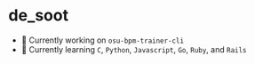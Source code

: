 # de_soot

- 🔭 Currently working on `osu-bpm-trainer-cli`
- 🌱 Currently learning `C`, `Python`, `Javascript`, `Go`, `Ruby`, and `Rails`
